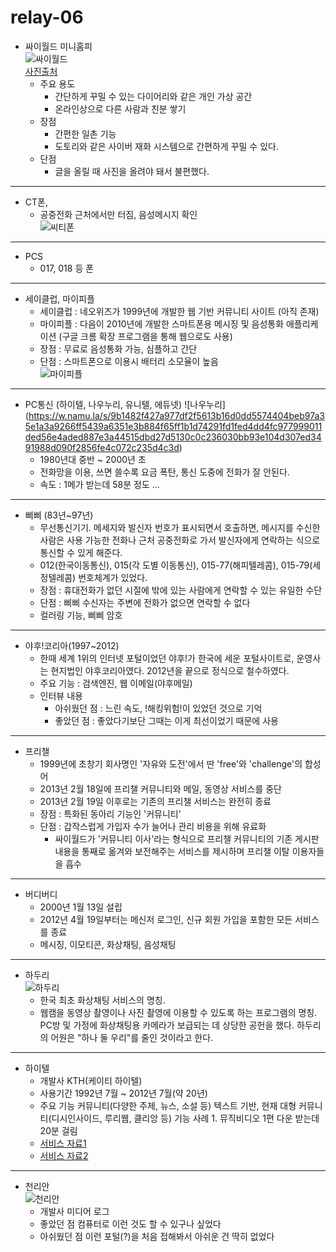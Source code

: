 # relay-06

- 싸이월드 미니홈피<br>
    ![싸이월드](https://i.imgur.com/XvMcpBJ.png)<br>
    [사진출처](http://www.kookje.co.kr/contents/newsbody.asp?code=0800&key=20191217.99099008271)
    - 주요 용도
        - 간단하게 꾸밀 수 있는 다이어리와 같은 개인 가상 공간
        - 온라인상으로 다른 사람과 친분 쌓기
    - 장점
        - 간편한 일촌 기능
        - 도토리와 같은 사이버 재화 시스템으로 간편하게 꾸밀 수 있다.
    - 단점
        - 글을 올릴 때 사진을 올려야 돼서 불편했다.
 
---

- CT폰, 
    - 공중전화 근처에서만 터짐, 음성메시지 확인<br>
     ![씨티폰](https://i.imgur.com/YBqFRqB.png)

---

- PCS
    - 017, 018 등 폰

---
 
- 세이클럽, 마이피플 
    - 세이클럽 : 네오위즈가 1999년에 개발한 웹 기반 커뮤니티 사이트 (아직 존재)
    - 마이피플 : 다음이 2010년에 개발한 스마트폰용 메시징 및 음성통화 애플리케이션 (구글 크롬 확장 프로그램을 통해 웹으로도 사용)
    - 장점 : 무료로 음성통화 가능, 심플하고 간단
    - 단점 : 스마트폰으로 이용시 배터리 소모율이 높음<br>
    ![마이피플](https://t1.daumcdn.net/cfile/tistory/157F6C0E4CFE622320?download)

 
 ---
    
- PC통신 (하이텔, 나우누리, 유니텔, 에듀넷)
    ![나우누리]<br>(https://w.namu.la/s/9b1482f427a977df2f5613b16d0dd5574404beb97a35e1a3a9266ff5439a6351e3b884f65ff1b1d74291fd1fed4dd4fc977999011ded56e4aded887e3a44515dbd27d5130c0c236030bb93e104d307ed3491988d090f2856fe4c072c235d4c3d)<br>
    - 1980년대 중반 ~ 2000년 초
    - 전화망을 이용, 쓰면 쓸수록 요금 폭탄, 통신 도중에 전화가 잘 안된다.
    - 속도 : 1메가 받는데 58분 정도 ...
    
---
    
- 삐삐 (83년~97년)
    - 무선통신기기. 메세지와 발신자 번호가 표시되면서 호출하면, 메시지를 수신한 사람은 사용 가능한 전화나 근처 공중전화로 가서 발신자에게 연락하는 식으로 통신할 수 있게 해준다. 
    - 012(한국이동통신), 015(각 도별 이동통신), 015-77(해피텔레콤), 015-79(세정텔레콤) 번호체계가 있었다.
    - 장점 : 휴대전화가 없던 시절에 밖에 있는 사람에게 연락할 수 있는 유일한 수단
    - 단점 : 삐삐 수신자는 주변에 전화가 없으면 연락할 수 없다
    - 컬러링 기능, 삐삐 암호

---

- 야후!코리아(1997~2012)
    - 한때 세계 1위의 인터넷 포털이었던 야후!가 한국에 세운 포털사이트로, 운영사는 현지법인 야후코리아였다. 2012년을 끝으로 정식으로 철수하였다. 
    - 주요 기능 : 검색엔진, 웹 이메일(야후메일)
    - 인터뷰 내용
        - 아쉬웠던 점 : 느린 속도, !해킹위험!이 있었던 것으로 기억
        - 좋았던 점 : 좋았다기보단 그때는 이게 최선이었기 때문에 사용

---


- 프리챌
    - 1999년에 초창기 회사명인 '자유와 도전'에서 딴 'free'와 'challenge'의 합성어
    - 2013년 2월 18일에 프리챌 커뮤니티와 메일, 동영상 서비스를 중단
    - 2013년 2월 19일 이후로는 기존의 프리챌 서비스는 완전히 종료
    - 장점 : 특화된 동아리 기능인 '커뮤니티'
    - 단점 : 갑작스럽게 가입자 수가 늘어나 관리 비용을 위해 유료화
        - 싸이월드가 '커뮤니티 이사'라는 형식으로 프리챌 커뮤니티의 기존 게시판 내용을 통째로 옮겨와 보전해주는 서비스를 제시하며 프리챌 이탈 이용자들을 흡수

---

- 버디버디
    -  2000년 1월 13일 설립
    -  2012년 4월 19일부터는 메신저 로그인, 신규 회원 가입을 포함한 모든 서비스를 종료
    -  메시징, 이모티콘, 화상채팅, 음성채팅

---

- 하두리<br>
    ![하두리](https://i.imgur.com/418ndYr.png)<br>
    - 한국 최초 화상채팅 서비스의 명칭.
    - 웹캠을 동영상 촬영이나 사진 촬영에 이용할 수 있도록 하는 프로그램의 명칭. PC방 및 가정에 화상채팅용 카메라가 보급되는 데 상당한 공헌을 했다. 하두리의 어원은 "하나 둘 우리"를 줄인 것이라고 한다.


---

- 하이텔<br>
    - 개발사
        KTH(케이티 하이텔)
    - 사용기간
        1992년 7월 ~ 2012년 7월(약 20년)
    - 주요 기능
        커뮤니티(다양한 주제, 뉴스, 소설 등)
        텍스트 기반, 현재 대형 커뮤니티(디시인사이드, 루리웹, 클리앙 등) 기능
        사례 1. 뮤직비디오 1편 다운 받는데 20분 걸림
    - [서비스 자료1](https://www.google.com/search?q=%ED%95%98%EC%9D%B4%ED%85%94+%EC%86%8C%EC%84%A4&sxsrf=ALeKk035fiyMO6rH1oijnYWEzO2IN1WsTQ:1595816535022&source=lnms&tbm=isch&sa=X&ved=2ahUKEwi2g8ntr-zqAhXS3mEKHUfrA9UQ_AUoAXoECAwQAw&biw=718&bih=747#imgrc=37AHjPKbcD5bmM)
    - [서비스 자료2](https://www.google.com/search?q=%ED%95%98%EC%9D%B4%ED%85%94+%EC%86%8C%EC%84%A4&sxsrf=ALeKk035fiyMO6rH1oijnYWEzO2IN1WsTQ:1595816535022&source=lnms&tbm=isch&sa=X&ved=2ahUKEwi2g8ntr-zqAhXS3mEKHUfrA9UQ_AUoAXoECAwQAw&biw=718&bih=747#imgrc=4oKLNcBE3Z11bM)

---

- 천리안<br>
    ![천리안](https://i.imgur.com/KoYYZ5Y.png)<br>
    - 개발사
       미디어 로그
    - 좋았던 점
       컴퓨터로 이런 것도 할 수 있구나 싶었다
    - 아쉬웠던 점
       이런 포털(?)을 처음 접해봐서 아쉬운 건 딱히 없었다
    
        




